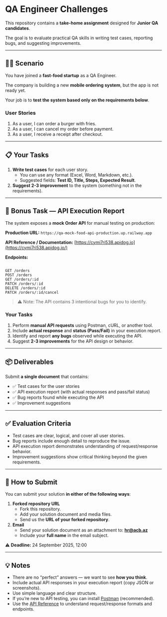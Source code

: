 # QA Engineer Challenges

This repository contains a **take-home assignment** designed for **Junior QA candidates**.

The goal is to evaluate practical QA skills in writing test cases, reporting bugs, and suggesting improvements.

---

## 👩‍💻 Scenario

You have joined a **fast-food startup** as a QA Engineer.

The company is building a new **mobile ordering system**, but the app is not ready yet.

Your job is to **test the system based only on the requirements below**.

### User Stories

1. As a user, I can order a burger with fries.
2. As a user, I can cancel my order before payment.
3. As a user, I receive a receipt after checkout.

---

## 📋 Your Tasks

1. **Write test cases** for each user story.
    - You can use any format (Excel, Word, Markdown, etc.).
    - Suggested fields: **Test ID, Title, Steps, Expected Result**.
2. **Suggest 2-3 improvement** to the system (something not in the requirements).

---

## 📡 Bonus Task — API Execution Report

The system exposes a **mock Order API** for manual testing on production:

**Production URL:** `https://qa-mock-food-api-production.up.railway.app`

**API Reference / Documentation:** [https://cymi7ri538.apidog.io](https://cymi7ri538.apidog.io/)

**Endpoints:**

```

GET /orders
POST /orders
GET /orders/:id
PATCH /orders/:id
DELETE /orders/:id
PATCH /orders/:id/cancel
```

> ⚠️ Note: The API contains 3 intentional bugs for you to identify.
> 

### Your Tasks

1. Perform **manual API requests** using Postman, cURL, or another tool.
2. Include **actual response** and **status (Pass/Fail)** in your execution report.
3. Identify and report **any bugs** observed while executing the API.
4. Suggest **2-3 improvements** for the API design or behavior.

---

## 📦 Deliverables

Submit **a single document** that contains:

- ✅ Test cases for the user stories
- ✅ API execution report (with actual responses and pass/fail status)
- ✅ Bug reports found while executing the API
- ✅ Improvement suggestions

---

## ✅ Evaluation Criteria

- Test cases are clear, logical, and cover all user stories.
- Bug reports include enough detail to reproduce the issue.
- API execution report demonstrates understanding of request/response behavior.
- Improvement suggestions show critical thinking beyond the given requirements.

---

## 🚀 How to Submit

You can submit your solution **in either of the following ways**:

1. **Forked repository URL**
    - Fork this repository.
    - Add your solution document and media files.
    - Send us the **URL of your forked repository**.
2. **Email**
    - Send your solution document as an attachment to: [**hr@acb.az**](mailto:hr@acb.az)
    - Include your **full name** in the email subject.

⚠️ **Deadline:** 24 September 2025, 12:00

---

## 💡 Notes

- There are no “perfect” answers — we want to see **how you think**.
- Include actual API responses in your execution report (copy JSON or screenshots).
- Use simple language and clear structure.
- If you’re new to API testing, you can install [Postman](https://www.postman.com/downloads/) (recommended).
- Use the [API Reference](https://cymi7ri538.apidog.io/) to understand request/response formats and endpoints.
